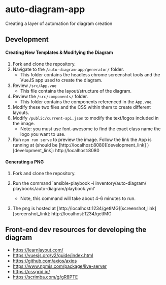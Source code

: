 # auto-diagram-app
Creating a layer of automation for diagram creation

## Development
#### Creating New Templates & Modifying the Diagram
1. Fork and clone the repository.
1. Navigate to the `/auto-diagram-app/generator/` folder.
    - This folder contains the headless chrome screenshot tools and the VueJS app used to create the diagram.
1. Review `/src/App.vue`
    - This file contains the layout/structure of the diagram.
1. Review the `/src/components/` folder.
    - This folder contains the components referenced in the `App.vue`.
1. Modify these two files and the CSS within them to create different layouts.
1. Modify `/public/current-api.json` to modify the text/logos included in the image.
    - Note: you must use font-awesome to find the exact class name the logo you want to use.
1. Run `npm run serve` to preview the image. Follow the link the App is running at (should be [http://localhost:8080][development_link]  )
[development_link]: http://localhost:8080


#### Generating a PNG
1. Fork and clone the repository.
1. Run the command `ansible-playbook -i inventory/auto-diagram/ playbooks/auto-diagram/playbook.yml'

    - Note, this command will take about 4-6 minutes to run.
1. The png is hosted at [http://localhost:1234/getIMG][screenshot_link]
[screenshot_link]: http://localhost:1234/getIMG

## Front-end dev resources for developing the diagram

- https://learnlayout.com/
- https://vuesjs.org/v2/guide/index.html
- https://github.com/axios/axios
- https://www.npmjs.com/package/live-server
- https://cssgrid.io/
- https://scrimba.com/g/gR8PTE
